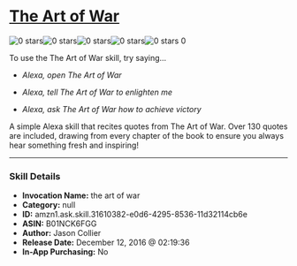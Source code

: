 # [The Art of War](http://alexa.amazon.com/#skills/amzn1.ask.skill.31610382-e0d6-4295-8536-11d32114cb6e)
![0 stars](../../images/ic_star_border_black_18dp_1x.png)![0 stars](../../images/ic_star_border_black_18dp_1x.png)![0 stars](../../images/ic_star_border_black_18dp_1x.png)![0 stars](../../images/ic_star_border_black_18dp_1x.png)![0 stars](../../images/ic_star_border_black_18dp_1x.png) 0

To use the The Art of War skill, try saying...

* *Alexa, open The Art of War*

* *Alexa, tell The Art of War to enlighten me*

* *Alexa, ask The Art of War how to achieve victory*

A simple Alexa skill that recites quotes from The Art of War. Over 130 quotes are included, drawing from every chapter of the book to ensure you always hear something fresh and inspiring!

***

### Skill Details

* **Invocation Name:** the art of war
* **Category:** null
* **ID:** amzn1.ask.skill.31610382-e0d6-4295-8536-11d32114cb6e
* **ASIN:** B01NCK6FGG
* **Author:** Jason Collier
* **Release Date:** December 12, 2016 @ 02:19:36
* **In-App Purchasing:** No
